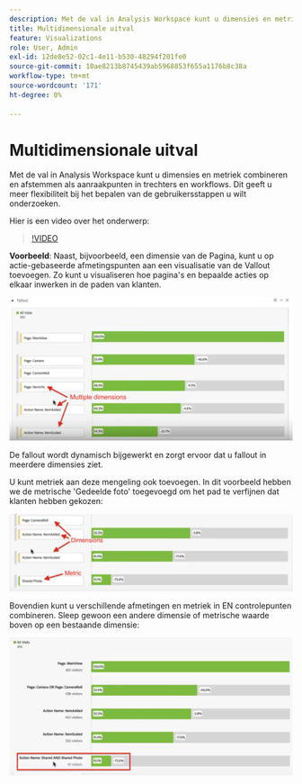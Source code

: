 ```yaml
---
description: Met de val in Analysis Workspace kunt u dimensies en metriek combineren en afstemmen als aanraakpunten in trechters en workflows. Dit geeft u meer flexibiliteit bij het bepalen van de gebruikersstappen u wilt onderzoeken.
title: Multidimensionale uitval
feature: Visualizations
role: User, Admin
exl-id: 12de8e52-02c1-4e11-b530-48294f201fe0
source-git-commit: 10ae8213b8745439ab5968853f655a1176b8c38a
workflow-type: tm+mt
source-wordcount: '171'
ht-degree: 0%

---
```


# Multidimensionale uitval

Met de val in Analysis Workspace kunt u dimensies en metriek combineren en afstemmen als aanraakpunten in trechters en workflows. Dit geeft u meer flexibiliteit bij het bepalen van de gebruikersstappen u wilt onderzoeken.

Hier is een video over het onderwerp:

>[!VIDEO](https://video.tv.adobe.com/v/24043/?quality=12)

**Voorbeeld**: Naast, bijvoorbeeld, een dimensie van de Pagina, kunt u op actie-gebaseerde afmetingspunten aan een visualisatie van de Vallout toevoegen. Zo kunt u visualiseren hoe pagina&#39;s en bepaalde acties op elkaar inwerken in de paden van klanten.

![](assets/interdimensional-fallout1.png)

De fallout wordt dynamisch bijgewerkt en zorgt ervoor dat u fallout in meerdere dimensies ziet.

U kunt metriek aan deze mengeling ook toevoegen. In dit voorbeeld hebben we de metrische &#39;Gedeelde foto&#39; toegevoegd om het pad te verfijnen dat klanten hebben gekozen:

![](assets/interdimensional-fallout2.png)

Bovendien kunt u verschillende afmetingen en metriek in EN controlepunten combineren. Sleep gewoon een andere dimensie of metrische waarde boven op een bestaande dimensie:

![](assets/interdimensional-fallout3.png)
